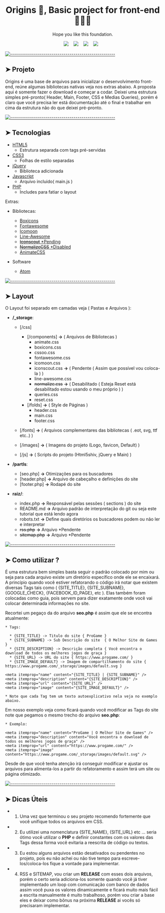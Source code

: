 <h1 align='center'> Origins 👋, Basic project for front-end  🧑🏻‍💻 </h1>

<p align='center'>
  Hope you like this foundation.
</p>

<p align='center'>
  <a title="Darlis A. Amorim_ | DevTo" target="_blank" href="https://dev.to/darlisamorim"><img src="https://img.shields.io/badge/DEV.TO-%230A0A0A.svg?&style=for-the-badge&logo=dev-dot-to&logoColor=white" /></a>&nbsp;&nbsp;&nbsp;
  <a title="Darlis A. Amorim_ | Medium" href="https://medium.com/@darlisamorim"><img src="https://img.shields.io/badge/medium-%2312100E.svg?&style=for-the-badge&logo=medium&logoColor=white" /></a>&nbsp;&nbsp;&nbsp;
  <a title="Darlis A. Amorim_ | CodePen" href="https://codepen.io/darlisamorim"><img src="https://img.shields.io/badge/CodePen-white?style=for-the-badge&logo=codepen&logoColor=black" /></a>&nbsp;&nbsp;&nbsp;
  <a title="Darlis A. Amorim_ | Website" href="https://www.darlisalvesamorim.com"><img src="https://img.shields.io/badge/-My%20Blog-17bf63?&style=for-the-badge&logo=blog&logoColor=black" /></a>&nbsp;&nbsp;&nbsp;
</p>


[![-----------------------------------------------------](https://raw.githubusercontent.com/andreasbm/readme/master/assets/lines/rainbow.png)](#projeto)

## ➤ Projeto

Origins é uma base de arquivos para inicializar o desenvolvimento front-end, reúne algumas bibliotecas nativas veja nos extras abaixo. A proposta aqui é somente fazer o download e começar a codar. Deixei uma estrutura simples pré-pronto( Header, Main, Footer, CSS e Medias Queries), porém é claro que você precisa ler está documentação até o final e trabalhar em cima da estrutura não do que deixei pré-pronto.



[![-----------------------------------------------------](https://raw.githubusercontent.com/andreasbm/readme/master/assets/lines/rainbow.png)](#tecnologias)

## ➤ Tecnologias

- [HTML5](https://html5.org/)
  - Estrutura separada com tags pré-servidas
- [CSS3](https://www.w3.org/Style/CSS/Overview.en.html)
  - Folhas de estilo separadas
- [jQuery](https://jquery.com/)
  - Biblioteca adicionada
- [Javascript](https://javascript.info/)
  - Arquivo incluido( main.js )
- [PHP](https://www.php.net/)
  - Includes para fatiar o layout


Extras:
  * Bibliotecas:
    * [Boxicons](https://boxicons.com/)
    * [Fontawesome](https://fontawesome.com/)
    * [Icomoon](https://icomoon.io/)
    * [Line-Awesome](https://icons8.com/line-awesome)
    * [~~Iconscout~~ *Pending](https://icons8.com/line-awesome)
    * [~~NormalizeCSS~~ *Disabled](https://necolas.github.io/normalize.css/)
    * [AnimateCSS](https://animate.style)


  * Software
    * [Atom](https://atom.io/)




[![-----------------------------------------------------](https://raw.githubusercontent.com/andreasbm/readme/master/assets/lines/rainbow.png)](#layout)

## ➤ Layout

O Layout foi separado em camadas veja ( Pastas e Arquivos ):

  * **/_storage**:
    * [/css]
      * [/components] **->** ( Arquivos de Bibliotecas )
        * animate.css
        * boxicons.css
        * cssoo.css
        * fontawesome.css
        * icomoon.css
        * iconscout.css **->** ( Pendente ( Assim que possível vou coloca-la ) )
        * line-awesome.css
        * ~~normalize.css~~ **->** ( Desabilitado ( Esteja Reset está desabilitado estou usando o meu próprio ) )
        * queries.css
        * reset.css
      * [/folds] **->** ( Style de Páginas )
        * header.css
        * main.css
        * footer.css

    * [/fonts] **->** ( Arquivos complementares das bibliotecas ( .eot, svg, ttf etc..) )
    * [/images] **->** ( Imagens do projeto (Logo, favicon, Default) )
    * [/js] **->** ( Scripts do projeto (Html5shiv, jQuery e Main) )

  * **/partls**:
    * [seo.php] **->** Otimizações para os buscadores
    * [header.php] **->** Arquivo de cabeçalho e definições do site
    * [footer.php] **->** Rodapé do site

  * **raiz/**:
    * index.php **->** Responsável pelas sessões ( sections ) do site
    * README.md **->** Arquivo padrão de interpretação do git ou seja este tutorial que está lendo agora
    * robots.txt **->** Define quais diretórios os buscadores podem ou não ler e interpretar
    * ~~rss.php~~  **->** Arquivo *Pendente
    * ~~sitemap.php~~ **->** Arquivo *Pendente


[![-----------------------------------------------------](https://raw.githubusercontent.com/andreasbm/readme/master/assets/lines/rainbow.png)](#file-insomnia)

## ➤ Como utilizar ?

É uma estrutura bem simples basta seguir o padrão colocado por mim ou seja para cada arquivo existe um diretório específico onde ele se encaixará. A princípio quando você estiver refatorando o código irá notar que existem diversas Tags tais como ( {SITE_TITLE}, {SITE_SUBNAME}, {GOOGLE_CHECK}, {FACEBOOK_ID_PAGE}, etc ). Elas também foram colocadas como guia, pois servem para dizer exatamente onde você vai colocar determinada informações no site.

Recortei um pegaço da do arquivo **seo.php** é assim que ele se encontra atualmente:
```
* Tags:

  * {SITE_TITLE} -> Titulo do site { ProGame }
  * {SITE_SUBNAME} -> Sub Descrição do site  { O Melhor Site de Games }
  * {SITE_DESCRIPTION} -> Descrição completa { Você encontra o download de todos os melhores jogos de graça }
  * {SITE_URL} -> URL do site { https://www.progame.com/ }
  * {SITE_IMAGE_DEFAULT} -> Imagem de compartilhamento do site { https://www.progame.com/_storage/images/default.svg }

<meta itemprop="name" content="{SITE_TITLE} | {SITE_SUBNAME}" />
<meta itemprop="description" content="{SITE_DESCRIPTION}" />
<meta itemprop="url" content="{SITE_URL}" />
<meta itemprop="image" content="{SITE_IMAGE_DEFAULT}" />

* Note que cada Tag tem um texto autoexplicativo nela veja no exemplo abaixo.
```

Em nosso exemplo veja como ficará quando você modificar as Tags do site note que pegamos o mesmo trecho do arquivo **seo.php**:
```
* Exemplo:

<meta itemprop="name" content="ProGame | O Melhor Site de Games" />
<meta itemprop="description" content="Você encontra o download de todos os melhores jogos de graça" />
<meta itemprop="url" content="https://www.progame.com/" />
<meta itemprop="image" content="https://www.progame.com/_storage/images/default.svg" />
```
Desde de que você tenha atenção irá conseguir modificar e ajustar os arquivos para alimenta-los a partir do refatoramento e assim terá um site ou página otimizado.

[![-----------------------------------------------------](https://raw.githubusercontent.com/andreasbm/readme/master/assets/lines/rainbow.png)](#file-insomnia)

## ➤ Dicas Úteis

* 1. Uma vez que terminou o seu projeto recomendo fortemente que você unifique todos os arquivos em CSS.

* 2. Eu utilizei uma nomenclatura {SITE_NAME}, {SITE_URL} etc ... seria ótimo você utilizar o **PHP** e definir constantes com os valores das Tags dessa forma você evitaria a reescrita de código ou textos.

* 3. Eu estou alguns arquivos estão desativados ou pendentes no projeto, pois eu não achei ou não tive tempo para escreve-los/coloca-los fique a vontade para implementar.

* 4. RSS e SITEMAP, vou criar um **RELEASE** com esses dois arquivos, porém o certo seria adiciona-los somente quando você já tiver implementado um loop com comunicação com banco de dados assim você puxa os valores dinamicamente e ficará muito mais fácil a escrita manualmente é muito trabalhoso, porém vou criar a base eles e deixar como bônus na próxima **RELEASE** ai vocês só precisaram implementar.
